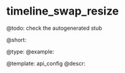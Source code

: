 timeline_swap_resize
=============

@todo:
	check the autogenerated stub


@short:
	

@type: 
@example:


@template:	api_config
@descr:



